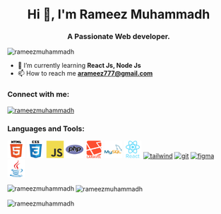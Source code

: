 <h1 align="center">Hi 👋, I'm Rameez Muhammadh</h1>
<h3 align="center">A Passionate Web developer.</h3>

<p align="left">
  <img
    src="https://komarev.com/ghpvc/?username=rameezmuhammadh&label=Profile%20views&color=0e75b6&style=flat"
    alt="rameezmuhammadh"
  />
</p>

- 🌱 I’m currently learning **React Js, Node Js** 
- 📫 How to reach me **arameez777@gmail.com**

<h3 align="left">Connect with me:</h3>
<p align="left">
  <a href="https://linkedin.com/in/rameezmuhammadh" target="blank"
    ><img
      align="center"
      src="https://raw.githubusercontent.com/rahuldkjain/github-profile-readme-generator/master/src/images/icons/Social/linked-in-alt.svg"
      alt="rameezmuhammadh"
      height="30"
      width="40"
  /></a>
</p>

<h3 align="left">Languages and Tools:</h3>
<p align="left">
  <a href="https://www.w3.org/html/" target="_blank" rel="noreferrer"
    ><img
      src="https://raw.githubusercontent.com/devicons/devicon/master/icons/html5/html5-original-wordmark.svg"
      alt="html5"
      width="40"
      height="40" /></a>
      <a href="https://www.w3schools.com/css/" target="_blank" rel="noreferrer"
      ><img
        src="https://raw.githubusercontent.com/devicons/devicon/master/icons/css3/css3-original-wordmark.svg"
        alt="css3"
        width="40"
        height="40"
    /></a>
    <a
    href="https://developer.mozilla.org/en-US/docs/Web/JavaScript"
    target="_blank"
    rel="noreferrer"
    ><img
      src="https://raw.githubusercontent.com/devicons/devicon/master/icons/javascript/javascript-original.svg"
      alt="javascript"
      width="40"
      height="40"
    /></a>
    <a href="https://www.php.net" target="_blank" rel="noreferrer">
      <img
        src="https://raw.githubusercontent.com/devicons/devicon/master/icons/php/php-original.svg"
        alt="php"
        width="40"
        height="40"
      /></a>
      <a href="https://laravel.com/" target="_blank" rel="noreferrer"><img
        src="https://raw.githubusercontent.com/devicons/devicon/master/icons/laravel/laravel-plain-wordmark.svg"
        alt="laravel"
        width="40"
        height="40"
      /></a>
      <a href="https://www.mysql.com/" target="_blank" rel="noreferrer"><img
        src="https://raw.githubusercontent.com/devicons/devicon/master/icons/mysql/mysql-original-wordmark.svg"
        alt="mysql"
        width="40"
        height="40"
      /></a>

  
  <a href="https://reactjs.org/" target="_blank" rel="noreferrer">
    <img
      src="https://raw.githubusercontent.com/devicons/devicon/master/icons/react/react-original-wordmark.svg"
      alt="react"
      width="40"
      height="40"
    /></a>
  <a href="https://tailwindcss.com/" target="_blank" rel="noreferrer"><img
      src="https://www.vectorlogo.zone/logos/tailwindcss/tailwindcss-icon.svg"
      alt="tailwind"
      width="40"
      height="40"
    /></a>
  <a href="https://git-scm.com/" target="_blank" rel="noreferrer"
    ><img
      src="https://www.vectorlogo.zone/logos/git-scm/git-scm-icon.svg"
      alt="git"
      width="40"
      height="40"
  /></a>

  <a href="https://www.figma.com/" target="_blank" rel="noreferrer"> 
  <img
    src="https://www.vectorlogo.zone/logos/figma/figma-icon.svg"
    alt="figma"
    width="40"
    height="40"
/></a>

<a href="https://www.java.com" target="_blank" rel="noreferrer">
<img
  src="https://raw.githubusercontent.com/devicons/devicon/master/icons/java/java-original.svg"
  alt="java"
  width="40"
  height="40" /></a
></p>

<p>
  <img
    align="left"
    src="https://github-readme-stats.vercel.app/api/top-langs?username=rameezmuhammadh&show_icons=true&locale=en&layout=compact"
    alt="rameezmuhammadh"
  />
</p>

<p>
  &nbsp;<img
    align="center"
    src="https://github-readme-stats.vercel.app/api?username=rameezmuhammadh&show_icons=true&locale=en"
    alt="rameezmuhammadh"
  />
</p>

<p>
  <img
    align="center"
    src="https://github-readme-streak-stats.herokuapp.com/?user=rameezmuhammadh&"
    alt="rameezmuhammadh"
  />
</p>

